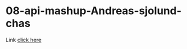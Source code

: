 # 08-api-mashup-Andreas-sjolund-chas

Link <a href="http://andreassjolund.chas.academy/08/"> click here </a>

